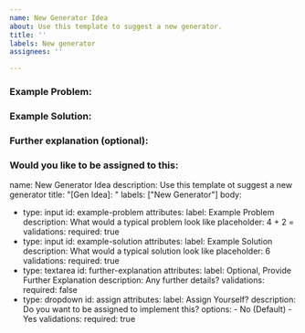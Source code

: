 ```yaml
---
name: New Generator Idea
about: Use this template to suggest a new generator.
title: ''
labels: New generator
assignees: ''

---
```


### Example Problem:

### Example Solution:

### Further explanation (optional):

### Would you like to be assigned to this:

name: New Generator Idea
description: Use this template ot suggest a new generator
title: "[Gen Idea]: "
labels: ["New Generator"]
body:
  - type: input
    id: example-problem
    attributes:
      label: Example Problem
      description: What would a typical problem look like
      placeholder: 4 + 2 =
    validations:
      required: true 
  - type: input
    id: example-solution
    attributes:
      label: Example Solution 
      description: What would a typical solution look like
      placeholder: 6 
    validations:
      required: true 
  - type: textarea
    id: further-explanation
    attributes:
      label: Optional, Provide Further Explanation
      description: Any further details?
    validations:
      required: false 
  - type: dropdown
    id: assign 
    attributes:
      label: Assign Yourself?
      description: Do you want to be assigned to implement this?
      options:
        - No (Default)
        - Yes
    validations:
      required: true

